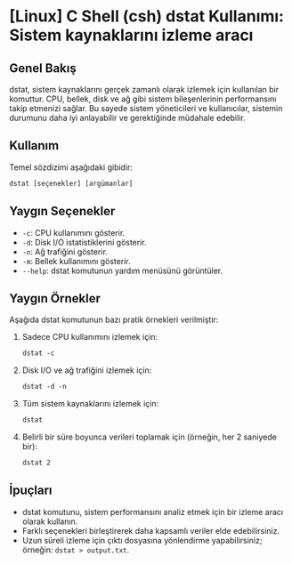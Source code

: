 # [Linux] C Shell (csh) dstat Kullanımı: Sistem kaynaklarını izleme aracı

## Genel Bakış
dstat, sistem kaynaklarını gerçek zamanlı olarak izlemek için kullanılan bir komuttur. CPU, bellek, disk ve ağ gibi sistem bileşenlerinin performansını takip etmenizi sağlar. Bu sayede sistem yöneticileri ve kullanıcılar, sistemin durumunu daha iyi anlayabilir ve gerektiğinde müdahale edebilir.

## Kullanım
Temel sözdizimi aşağıdaki gibidir:

```csh
dstat [seçenekler] [argümanlar]
```

## Yaygın Seçenekler
- `-c`: CPU kullanımını gösterir.
- `-d`: Disk I/O istatistiklerini gösterir.
- `-n`: Ağ trafiğini gösterir.
- `-m`: Bellek kullanımını gösterir.
- `--help`: dstat komutunun yardım menüsünü görüntüler.

## Yaygın Örnekler
Aşağıda dstat komutunun bazı pratik örnekleri verilmiştir:

1. Sadece CPU kullanımını izlemek için:
   ```csh
   dstat -c
   ```

2. Disk I/O ve ağ trafiğini izlemek için:
   ```csh
   dstat -d -n
   ```

3. Tüm sistem kaynaklarını izlemek için:
   ```csh
   dstat
   ```

4. Belirli bir süre boyunca verileri toplamak için (örneğin, her 2 saniyede bir):
   ```csh
   dstat 2
   ```

## İpuçları
- dstat komutunu, sistem performansını analiz etmek için bir izleme aracı olarak kullanın.
- Farklı seçenekleri birleştirerek daha kapsamlı veriler elde edebilirsiniz.
- Uzun süreli izleme için çıktı dosyasına yönlendirme yapabilirsiniz; örneğin: `dstat > output.txt`.